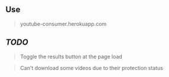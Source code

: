 ## Use
> youtube-consumer.herokuapp.com

## _TODO_
> Toggle the results button at the page load

> Can't download some videos due to their protection status

